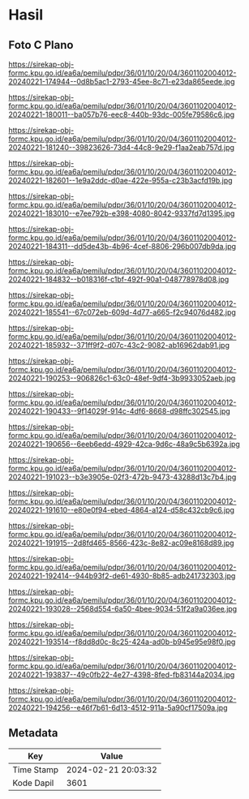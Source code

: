 # Hasil

## Foto C Plano

https://sirekap-obj-formc.kpu.go.id/ea6a/pemilu/pdpr/36/01/10/20/04/3601102004012-20240221-174944--0d8b5ac1-2793-45ee-8c71-e23da865eede.jpg

https://sirekap-obj-formc.kpu.go.id/ea6a/pemilu/pdpr/36/01/10/20/04/3601102004012-20240221-180011--ba057b76-eec8-440b-93dc-005fe79586c6.jpg

https://sirekap-obj-formc.kpu.go.id/ea6a/pemilu/pdpr/36/01/10/20/04/3601102004012-20240221-181240--39823626-73d4-44c8-9e29-f1aa2eab757d.jpg

https://sirekap-obj-formc.kpu.go.id/ea6a/pemilu/pdpr/36/01/10/20/04/3601102004012-20240221-182601--1e9a2ddc-d0ae-422e-955a-c23b3acfd19b.jpg

https://sirekap-obj-formc.kpu.go.id/ea6a/pemilu/pdpr/36/01/10/20/04/3601102004012-20240221-183010--e7ee792b-e398-4080-8042-9337fd7d1395.jpg

https://sirekap-obj-formc.kpu.go.id/ea6a/pemilu/pdpr/36/01/10/20/04/3601102004012-20240221-184311--dd5de43b-4b96-4cef-8806-296b007db9da.jpg

https://sirekap-obj-formc.kpu.go.id/ea6a/pemilu/pdpr/36/01/10/20/04/3601102004012-20240221-184832--b018316f-c1bf-492f-90a1-048778978d08.jpg

https://sirekap-obj-formc.kpu.go.id/ea6a/pemilu/pdpr/36/01/10/20/04/3601102004012-20240221-185541--67c072eb-609d-4d77-a665-f2c94076d482.jpg

https://sirekap-obj-formc.kpu.go.id/ea6a/pemilu/pdpr/36/01/10/20/04/3601102004012-20240221-185932--371ff9f2-d07c-43c2-9082-ab16962dab91.jpg

https://sirekap-obj-formc.kpu.go.id/ea6a/pemilu/pdpr/36/01/10/20/04/3601102004012-20240221-190253--906826c1-63c0-48ef-9df4-3b9933052aeb.jpg

https://sirekap-obj-formc.kpu.go.id/ea6a/pemilu/pdpr/36/01/10/20/04/3601102004012-20240221-190433--9f14029f-914c-4df6-8668-d98ffc302545.jpg

https://sirekap-obj-formc.kpu.go.id/ea6a/pemilu/pdpr/36/01/10/20/04/3601102004012-20240221-190656--6eeb6edd-4929-42ca-9d6c-48a9c5b6392a.jpg

https://sirekap-obj-formc.kpu.go.id/ea6a/pemilu/pdpr/36/01/10/20/04/3601102004012-20240221-191023--b3e3905e-02f3-472b-9473-43288d13c7b4.jpg

https://sirekap-obj-formc.kpu.go.id/ea6a/pemilu/pdpr/36/01/10/20/04/3601102004012-20240221-191610--e80e0f94-ebed-4864-a124-d58c432cb9c6.jpg

https://sirekap-obj-formc.kpu.go.id/ea6a/pemilu/pdpr/36/01/10/20/04/3601102004012-20240221-191915--2d8fd465-8566-423c-8e82-ac09e8168d89.jpg

https://sirekap-obj-formc.kpu.go.id/ea6a/pemilu/pdpr/36/01/10/20/04/3601102004012-20240221-192414--944b93f2-de61-4930-8b85-adb241732303.jpg

https://sirekap-obj-formc.kpu.go.id/ea6a/pemilu/pdpr/36/01/10/20/04/3601102004012-20240221-193028--2568d554-6a50-4bee-9034-51f2a9a036ee.jpg

https://sirekap-obj-formc.kpu.go.id/ea6a/pemilu/pdpr/36/01/10/20/04/3601102004012-20240221-193514--f8dd8d0c-8c25-424a-ad0b-b945e95e98f0.jpg

https://sirekap-obj-formc.kpu.go.id/ea6a/pemilu/pdpr/36/01/10/20/04/3601102004012-20240221-193837--49c0fb22-4e27-4398-8fed-fb83144a2034.jpg

https://sirekap-obj-formc.kpu.go.id/ea6a/pemilu/pdpr/36/01/10/20/04/3601102004012-20240221-194256--e46f7b61-6d13-4512-911a-5a90cf17509a.jpg


## Metadata

| Key        | Value               |
| ---------- | ------------------- |
| Time Stamp | 2024-02-21 20:03:32 |
| Kode Dapil | 3601                |



